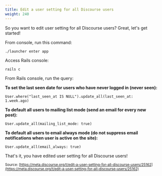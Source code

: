 ```yaml
---
title: Edit a user setting for all Discourse users
weight: 240
---
```


So you want to edit user setting for all Discourse users? Great, let's get started!

From console, run this command:

    ./launcher enter app

Access Rails console:

    rails c

From Rails console, run the query:

**To set the last seen date for users who have never logged in (never seen):**
```
User.where("last_seen_at IS NULL").update_all(last_seen_at: 1.week.ago)
```

**To default all users to mailing list mode (send an email for every new post):**
```
User.update_all(mailing_list_mode: true)
```

**To default all users to email always mode (do not suppress email notifications when user is active on the site):**
```
User.update_all(email_always: true)
```

That's it, you have edited user setting for all Discourse users!

<small class="documentation-source">Source: [https://meta.discourse.org/t/edit-a-user-setting-for-all-discourse-users/25162](https://meta.discourse.org/t/edit-a-user-setting-for-all-discourse-users/25162)</small>
